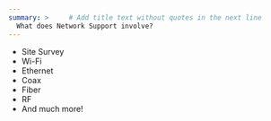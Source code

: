 ```yaml
---
summary: >     # Add title text without quotes in the next line
  What does Network Support involve?
---
```



- Site Survey
- Wi-Fi
- Ethernet
- Coax
- Fiber
- RF
- And much more!